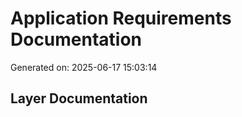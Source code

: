 # Application Requirements Documentation

Generated on: 2025-06-17 15:03:14

## Layer Documentation

